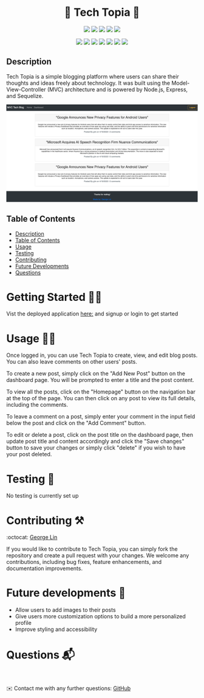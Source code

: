 <h1 align="center">🌃 Tech Topia 🌉</h1>

<p align="center">
    <img src="https://img.shields.io/github/repo-size/lingeorge88/Tech_blog_MVC" />
    <img src="https://img.shields.io/github/languages/top/lingeorge88/Tech_blog_MVC"  />
    <img src="https://img.shields.io/github/issues/lingeorge88/Tech_blog_MVC" />
    <img src="https://img.shields.io/github/last-commit/lingeorge88/Tech_blog_MVC" >
    <a href="https://github.com/lingeorge88/Tech_blog_MVC""><img src="https://img.shields.io/github/stars/lingeorge88/Tech_blog_MVC?style=social" target="_blank" /></a>
</p>
  
<p align="center">
    <img src="https://img.shields.io/badge/Javascript-yellow" />
    <img src="https://img.shields.io/badge/Sequelize-ff69b4" />
    <img src="https://img.shields.io/badge/expressJS-blue"  />
    <img src="https://img.shields.io/badge/-node.js-green" />
    <img src="https://img.shields.io/badge/-HandlebarsExpress-orange" />
    <img src="https://img.shields.io/badge/mySQL-blue"  />
    <img src="https://img.shields.io/badge/Insomnia-purple" />
</p>

## Description
Tech Topia is a simple blogging platform where users can share their thoughts and ideas freely about technology. It was built using the Model-View-Controller (MVC) architecture and is powered by Node.js, Express, and Sequelize.

![Screenshot](./images/techtopia.png)
## Table of Contents
- [Description](#description)
- [Table of Contents](#table-of-contents)
- [Usage](#usage)
- [Testing](#testing)
- [Contributing](#contributing)
- [Future Developments](#future-developments)
- [Questions](#questions)

# Getting Started 🛫🚀
Vist the deployed application [here:](https://salty-escarpment-75957.herokuapp.com/) and signup or login to get started 

# Usage 🐱‍💻 
Once logged in, you can use Tech Topia to create, view, and edit blog posts. You can also leave comments on other users' posts.

To create a new post, simply click on the "Add New Post" button on the dashboard page. You will be prompted to enter a title and the post content.

To view all the posts, click on the "Homepage" button on the navigation bar at the top of the page. You can then click on any post to view its full details, including the comments.

To leave a comment on a post, simply enter your comment in the input field below the post and click on the "Add Comment" button.

To edit or delete a post, click on the post title on the dashboard page, then update post title and content accordingly and click the "Save changes" button to save your changes or simply click "delete" if you wish to have your post deleted. 
# Testing 🧪 

No testing is currently set up 
# Contributing ⚒️

:octocat: [George Lin](https://github.com/lingeorge88)

If you would like to contribute to Tech Topia, you can simply fork the repository and create a pull request with your changes. We welcome any contributions, including bug fixes, feature enhancements, and documentation improvements.
# Future developments 🚧
- Allow users to add images to their posts
- Give users more customization options to build a more personalized profile
- Improve styling and accessibility
# Questions 📬
<br>

✉️ Contact me with any further questions:  [GitHub](https://github.com/lingeorge88)